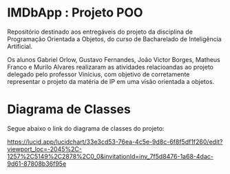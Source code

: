 # IMDbApp : Projeto POO
Repositório destinado aos entregáveis do projeto da disciplina de Programação Orientada a Objetos, do curso de Bacharelado de Inteligência Artificial.

Os alunos Gabriel Orlow, Gustavo Fernandes, João Victor Borges, Matheus Franco e Murilo Alvares realizaram as atividades relacioandas ao projeto delegado pelo professor Vinícius,
com objetivo de corretamente representar o projeto da matéria de IP em uma visão orientada a objetos.

# Diagrama de Classes
Segue abaixo o link do diagrama de classes do projeto:

https://lucid.app/lucidchart/33e3cd53-76ea-4c5e-9d8c-6f8f5df1f260/edit?viewport_loc=-2045%2C-1257%2C5149%2C2878%2C0_0&invitationId=inv_7f5d8476-1a68-4dac-9d61-87808b36f95e
